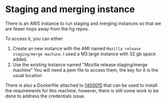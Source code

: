 # Staging and merging instance

There is an AWS instance to run staging and merging instances so that we are fewer hops away from the hg repos.  

To access it, you can either 
1. Create an new instance with the AMI named ```Mozilla release staging/merge machine```.  I used a M3.large instance with 32 gb space added.
2. Use the existing instance named "Mozilla release staging/merge machine"
You will need a pem file to access them, the key for it is the usual location

There is also a Dockerfile attached to <a href="https://bugzilla.mozilla.org/show_bug.cgi?id=1400015">1400015</a> that can be used to install the requirements for this machine, however, there is still some work to be done to address the credentials issue.
